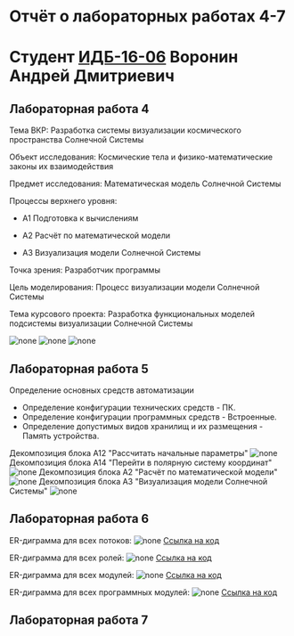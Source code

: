 # Отчёт о лабораторных работах 4-7
# Студент [ИДБ-16-06](https://github.com/stankin/design-1/wiki/list-idb-16-06) Воронин Андрей Дмитриевич
## Лабораторная работа 4
Тема ВКР: Разработка системы визуализации космического пространства Солнечной Системы

Объект исследования: Космические тела и физико-математические законы их взаимодействия

Предмет исследования: Математическая модель Солнечной Системы

Процессы верхнего уровня:

+ A1 Подготовка к вычислениям

+ A2 Расчёт по математической модели

+ A3 Визуализация модели Солнечной Системы

Точка зрения: Разработчик программы  

Цель моделирования: Процесс визуализации модели Солнечной Системы

Тема курсового проекта: Разработка функциональных моделей подсистемы визуализации Солнечной Системы

![none](https://github.com/Voronin98/Kursovaya/blob/master/model1.png)
![none](https://github.com/Voronin98/Kursovaya/blob/master/model2.png)
![none](https://github.com/Voronin98/Kursovaya/blob/master/model3.png)

## Лабораторная работа 5
Определение основных средств автоматизации

+ Определение конфигурации технических средств - ПК.
+ Определение конфигурации программных средств - Встроенные.
+ Определение допустимых видов хранилищ и их размещения - Память устройства.

Декомпозиция блока А12 "Рассчитать начальные параметры"
![none](https://github.com/Voronin98/Kursovaya/blob/master/model4.png)
Декомпозиция блока А14 "Перейти в полярную систему координат"
![none](https://github.com/Voronin98/Kursovaya/blob/master/model5.png)
Декомпозиция блока А2 "Расчёт по математической модели"
![none](https://github.com/Voronin98/Kursovaya/blob/master/model6.png)
Декомпозиция блока А3 "Визуализация модели Солнечной Системы"
![none](https://github.com/Voronin98/Kursovaya/blob/master/model7.png)

## Лабораторная работа 6
ER-диграмма для всех потоков:
![none](https://github.com/Voronin98/Kursovaya/blob/master/Laba6%2C1.png)
[Ссылка на код](https://github.com/Voronin98/Kursovaya/blob/master/Laba6%2C1.txt)

ER-диграмма для всех ролей:
![none](https://github.com/Voronin98/Kursovaya/blob/master/Laba6%2C2.png)
[Ссылка на код](https://github.com/Voronin98/Kursovaya/blob/master/Laba6%2C2.txt)

ER-диграмма для всех модулей:
![none](https://github.com/Voronin98/Kursovaya/blob/master/Laba6%2C3.png)
[Ссылка на код](https://github.com/Voronin98/Kursovaya/blob/master/Laba6%2C3.txt)

ER-диграмма для всех программных модулей:
![none](https://github.com/Voronin98/Kursovaya/blob/master/Laba6%2C4.png)
[Ссылка на код](https://github.com/Voronin98/Kursovaya/blob/master/Laba6%2C4.txt)

## Лабораторная работа 7

